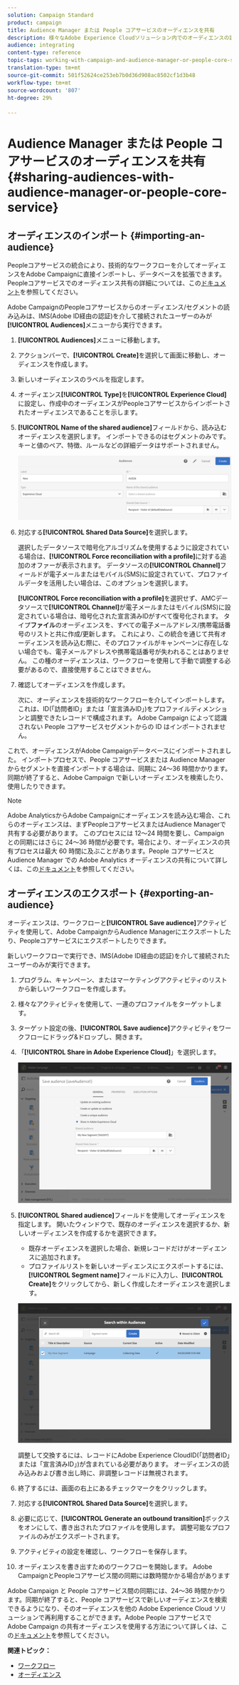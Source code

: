 ```yaml
---
solution: Campaign Standard
product: campaign
title: Audience Manager または People コアサービスのオーディエンスを共有
description: 様々なAdobe Experience Cloudソリューション内でのオーディエンスの読み込みまたは書き出し方法を説明します。
audience: integrating
content-type: reference
topic-tags: working-with-campaign-and-audience-manager-or-people-core-service
translation-type: tm+mt
source-git-commit: 501f52624ce253eb7b0d36d908ac8502cf1d3b48
workflow-type: tm+mt
source-wordcount: '807'
ht-degree: 29%

---
```



# Audience Manager または People コアサービスのオーディエンスを共有{#sharing-audiences-with-audience-manager-or-people-core-service}

## オーディエンスのインポート {#importing-an-audience}

Peopleコアサービスの統合により、技術的なワークフローを介してオーディエンスをAdobe Campaignに直接インポートし、データベースを拡張できます。 Peopleコアサービスでのオーディエンス共有の詳細については、この[ドキュメント](https://docs.adobe.com/content/help/ja-JP/analytics/components/segmentation/segmentation-workflow/seg-publish.translate.html)を参照してください。

Adobe CampaignのPeopleコアサービスからのオーディエンス/セグメントの読み込みは、IMS(Adobe ID経由の認証)を介して接続されたユーザーのみが&#x200B;**[!UICONTROL Audiences]**&#x200B;メニューから実行できます。

1. **[!UICONTROL Audiences]**&#x200B;メニューに移動します。
1. アクションバーで、**[!UICONTROL Create]**&#x200B;を選択して画面に移動し、オーディエンスを作成します。
1. 新しいオーディエンスのラベルを指定します。
1. オーディエンス&#x200B;**[!UICONTROL Type]**&#x200B;を&#x200B;**[!UICONTROL Experience Cloud]**&#x200B;に設定し、作成中のオーディエンスがPeopleコアサービスからインポートされたオーディエンスであることを示します。
1. **[!UICONTROL Name of the shared audience]**&#x200B;フィールドから、読み込むオーディエンスを選択します。 インポートできるのはセグメントのみです。キーと値のペア、特徴、ルールなどの詳細データはサポートされません。

   ![](assets/aam_import_audience.png)

1. 対応する&#x200B;**[!UICONTROL Shared Data Source]**&#x200B;を選択します。

   選択したデータソースで暗号化アルゴリズムを使用するように設定されている場合は、**[!UICONTROL Force reconciliation with a profile]**&#x200B;に対する追加のオファーが表示されます。 データソースの&#x200B;**[!UICONTROL Channel]**&#x200B;フィールドが電子メールまたはモバイル(SMS)に設定されていて、プロファイルデータを活用したい場合は、このオプションを選択します。

   **[!UICONTROL Force reconciliation with a profile]**&#x200B;を選択せず、AMCデータソースで&#x200B;**[!UICONTROL Channel]**&#x200B;が電子メールまたはモバイル(SMS)に設定されている場合は、暗号化された宣言済みIDがすべて復号化されます。 タイプ&#x200B;**ファイル**&#x200B;のオーディエンスを、すべての電子メールアドレス/携帯電話番号のリストと共に作成/更新します。 これにより、この統合を通じて共有オーディエンスを読み込む際に、そのプロファイルがキャンペーンに存在しない場合でも、電子メールアドレスや携帯電話番号が失われることはありません。 この種のオーディエンスは、ワークフローを使用して手動で調整する必要があるので、直接使用することはできません。

1. 確認してオーディエンスを作成します。

   次に、オーディエンスを技術的なワークフローを介してインポートします。 これは、ID(「訪問者ID」または「宣言済みID」)をプロファイルディメンションと調整できたレコードで構成されます。 Adobe Campaign によって認識されない People コアサービスセグメントからの ID はインポートされません。

これで、オーディエンスがAdobe Campaignデータベースにインポートされました。 インポートプロセスで、People コアサービスまたは Audience Manager からセグメントを直接インポートする場合は、同期に 24～36 時間かかります。同期が終了すると、Adobe Campaign で新しいオーディエンスを検索したり、使用したりできます。

>[!NOTE]
>
>Adobe AnalyticsからAdobe Campaignにオーディエンスを読み込む場合、これらのオーディエンスは、まずPeopleコアサービスまたはAudience Managerで共有する必要があります。 このプロセスには 12～24 時間を要し、Campaign との同期にはさらに 24～36 時間が必要です。場合により、オーディエンスの共有プロセスは最大 60 時間に及ぶことがあります。People コアサービスと Audience Manager での Adobe Analytics オーディエンスの共有について詳しくは、この[ドキュメント](https://docs.adobe.com/content/help/en/analytics/components/segmentation/segmentation-workflow/seg-publish.html)を参照してください。

## オーディエンスのエクスポート {#exporting-an-audience}

オーディエンスは、ワークフローと&#x200B;**[!UICONTROL Save audience]**&#x200B;アクティビティを使用して、Adobe CampaignからAudience Managerにエクスポートしたり、Peopleコアサービスにエクスポートしたりできます。

新しいワークフローで実行でき、IMS(Adobe ID経由の認証)を介して接続されたユーザーのみが実行できます。

1. プログラム、キャンペーン、またはマーケティングアクティビティのリストから新しいワークフローを作成します。
1. 様々なアクティビティを使用して、一連のプロファイルをターゲットします。
1. ターゲット設定の後、**[!UICONTROL Save audience]**&#x200B;アクティビティをワークフローにドラッグ&amp;ドロップし、開きます。
1. 「**[!UICONTROL Share in Adobe Experience Cloud]**」を選択します。

   ![](assets/aam_save_audience_activity.png)

1. **[!UICONTROL Shared audience]**&#x200B;フィールドを使用してオーディエンスを指定します。 開いたウィンドウで、既存のオーディエンスを選択するか、新しいオーディエンスを作成するかを選択できます。

   * 既存オーディエンスを選択した場合、新規レコードだけがオーディエンスに追加されます。
   * プロファイルリストを新しいオーディエンスにエクスポートするには、**[!UICONTROL Segment name]**&#x200B;フィールドに入力し、**[!UICONTROL Create]**&#x200B;をクリックしてから、新しく作成したオーディエンスを選択します。

   ![](assets/aam_save_audience_segment_picker.png)

   調整して交換するには、レコードにAdobe Experience CloudID(「訪問者ID」または「宣言済みID」)が含まれている必要があります。 オーディエンスの読み込みおよび書き出し時に、非調整レコードは無視されます。

1. 終了するには、画面の右上にあるチェックマークをクリックします。
1. 対応する&#x200B;**[!UICONTROL Shared Data Source]**&#x200B;を選択します。
1. 必要に応じて、**[!UICONTROL Generate an outbound transition]**&#x200B;ボックスをオンにして、書き出されたプロファイルを使用します。 調整可能なプロファイルのみがエクスポートされます。
1. アクティビティの設定を確認し、ワークフローを保存します。
1. オーディエンスを書き出すためのワークフローを開始します。 Adobe CampaignとPeopleコアサービス間の同期には数時間かかる場合があります

Adobe Campaign と People コアサービス間の同期には、24～36 時間かかります。同期が終了すると、People コアサービスで新しいオーディエンスを検索できるようになり、そのオーディエンスを他の Adobe Experience Cloud ソリューションで再利用することができます。Adobe People コアサービスで Adobe Campaign の共有オーディエンスを使用する方法について詳しくは、この[ドキュメント](https://docs.adobe.com/content/help/ja-JP/core-services/interface/audiences/t-audience-create.html)を参照してください。

**関連トピック：**

* [ワークフロー](../../automating/using/get-started-workflows.md)
* [オーディエンス](../../audiences/using/about-audiences.md)

